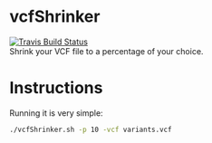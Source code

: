# vcfShrinker
[![Travis Build Status](https://img.shields.io/travis/oskarvid/vcfShrinker.svg?logo=travis)](https://travis-ci.org/oskarvid/vcfShrinker)  
Shrink your VCF file to a percentage of your choice.

# Instructions
Running it is very simple:
```bash
./vcfShrinker.sh -p 10 -vcf variants.vcf
```
